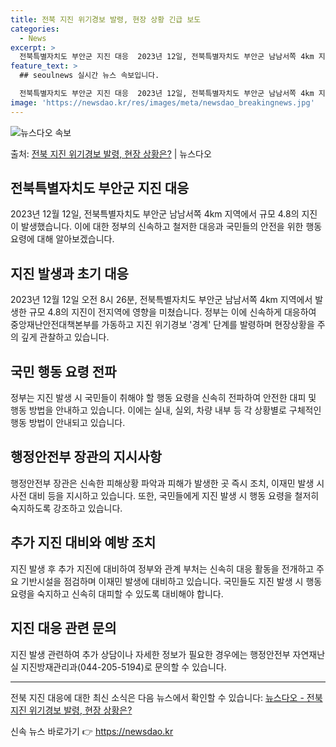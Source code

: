 ```yaml
---
title: 전북 지진 위기경보 발령, 현장 상황 긴급 보도
categories:
  - News
excerpt: >
  전북특별자치도 부안군 지진 대응  2023년 12일, 전북특별자치도 부안군 남남서쪽 4km 지역에서 규모 4…
feature_text: >
  ## seoulnews 실시간 뉴스 속보입니다.

  전북특별자치도 부안군 지진 대응  2023년 12일, 전북특별자치도 부안군 남남서쪽 4km 지역에서 규모 4…
image: 'https://newsdao.kr/res/images/meta/newsdao_breakingnews.jpg'
---
```


![뉴스다오 속보](https://newsdao.kr/res/images/meta/newsdao_breakingnews.jpg)

<p>출처: <a href="https://newsdao.kr/4183" rel="dofollow">전북 지진 위기경보 발령, 현장 상황은?</a> | 뉴스다오</p>

<h2 data-ke-size="size26">전북특별자치도 부안군 지진 대응</h2>
<p data-ke-size="size16">2023년 12월 12일, 전북특별자치도 부안군 남남서쪽 4km 지역에서 규모 4.8의 지진이 발생했습니다. 이에 대한 정부의 신속하고 철저한 대응과 국민들의 안전을 위한 행동 요령에 대해 알아보겠습니다.</p>

<h2 data-ke-size="size24">지진 발생과 초기 대응</h2>
<p data-ke-size="size16">2023년 12월 12일 오전 8시 26분, 전북특별자치도 부안군 남남서쪽 4km 지역에서 발생한 규모 4.8의 지진이 전지역에 영향을 미쳤습니다. 정부는 이에 신속하게 대응하여 중앙재난안전대책본부를 가동하고 지진 위기경보 '경계' 단계를 발령하며 현장상황을 주의 깊게 관찰하고 있습니다.</p>

<h2 data-ke-size="size24">국민 행동 요령 전파</h2>
<p data-ke-size="size16">정부는 지진 발생 시 국민들이 취해야 할 행동 요령을 신속히 전파하여 안전한 대피 및 행동 방법을 안내하고 있습니다. 이에는 실내, 실외, 차량 내부 등 각 상황별로 구체적인 행동 방법이 안내되고 있습니다.</p>

<h2 data-ke-size="size24">행정안전부 장관의 지시사항</h2>
<p data-ke-size="size16">행정안전부 장관은 신속한 피해상황 파악과 피해가 발생한 곳 즉시 조치, 이재민 발생 시 사전 대비 등을 지시하고 있습니다. 또한, 국민들에게 지진 발생 시 행동 요령을 철저히 숙지하도록 강조하고 있습니다.</p>

<h2 data-ke-size="size24">추가 지진 대비와 예방 조치</h2>
<p data-ke-size="size16">지진 발생 후 추가 지진에 대비하여 정부와 관계 부처는 신속히 대응 활동을 전개하고 주요 기반시설을 점검하며 이재민 발생에 대비하고 있습니다. 국민들도 지진 발생 시 행동 요령을 숙지하고 신속히 대피할 수 있도록 대비해야 합니다.</p>

<h2 data-ke-size="size24">지진 대응 관련 문의</h2>
<p data-ke-size="size16">지진 발생 관련하여 추가 상담이나 자세한 정보가 필요한 경우에는 행정안전부 자연재난실 지진방재관리과(044-205-5194)로 문의할 수 있습니다.</p>

<hr>

<p data-ke-size="size16">전북 지진 대응에 대한 최신 소식은 다음 뉴스에서 확인할 수 있습니다: <a href="https://newsdao.kr/4183">뉴스다오 - 전북 지진 위기경보 발령, 현장 상황은?</a></p> 

신속 뉴스 바로가기 👉 <a href="https://newsdao.kr" rel="dofollow">https://newsdao.kr</a>


